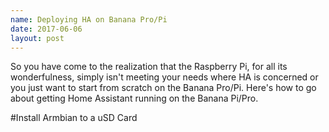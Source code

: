 ```yaml
---
name: Deploying HA on Banana Pro/Pi
date: 2017-06-06
layout: post
---
```


So you have come to the realization that the Raspberry Pi, for all its wonderfulness, simply isn't meeting your needs where HA is concerned or you just want to start from scratch on the Banana Pro/Pi.  Here's how to go about getting Home Assistant running on the Banana Pi/Pro.

#Install Armbian to a uSD Card
